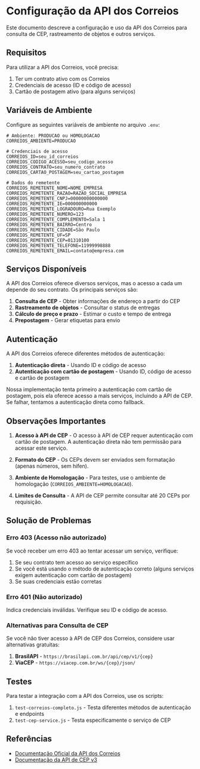 # Configuração da API dos Correios

Este documento descreve a configuração e uso da API dos Correios para consulta de CEP, rastreamento de objetos e outros serviços.

## Requisitos

Para utilizar a API dos Correios, você precisa:

1. Ter um contrato ativo com os Correios
2. Credenciais de acesso (ID e código de acesso)
3. Cartão de postagem ativo (para alguns serviços)

## Variáveis de Ambiente

Configure as seguintes variáveis de ambiente no arquivo `.env`:

```
# Ambiente: PRODUCAO ou HOMOLOGACAO
CORREIOS_AMBIENTE=PRODUCAO

# Credenciais de acesso
CORREIOS_ID=seu_id_correios
CORREIOS_CODIGO_ACESSO=seu_codigo_acesso
CORREIOS_CONTRATO=seu_numero_contrato
CORREIOS_CARTAO_POSTAGEM=seu_cartao_postagem

# Dados do remetente
CORREIOS_REMETENTE_NOME=NOME_EMPRESA
CORREIOS_REMETENTE_RAZAO=RAZAO_SOCIAL_EMPRESA
CORREIOS_REMETENTE_CNPJ=00000000000000
CORREIOS_REMETENTE_IE=000000000000
CORREIOS_REMETENTE_LOGRADOURO=Rua Exemplo
CORREIOS_REMETENTE_NUMERO=123
CORREIOS_REMETENTE_COMPLEMENTO=Sala 1
CORREIOS_REMETENTE_BAIRRO=Centro
CORREIOS_REMETENTE_CIDADE=São Paulo
CORREIOS_REMETENTE_UF=SP
CORREIOS_REMETENTE_CEP=01310100
CORREIOS_REMETENTE_TELEFONE=11999998888
CORREIOS_REMETENTE_EMAIL=contato@empresa.com
```

## Serviços Disponíveis

A API dos Correios oferece diversos serviços, mas o acesso a cada um depende do seu contrato. Os principais serviços são:

1. **Consulta de CEP** - Obter informações de endereço a partir do CEP
2. **Rastreamento de objetos** - Consultar o status de entregas
3. **Cálculo de preço e prazo** - Estimar o custo e tempo de entrega
4. **Prepostagem** - Gerar etiquetas para envio

## Autenticação

A API dos Correios oferece diferentes métodos de autenticação:

1. **Autenticação direta** - Usando ID e código de acesso
2. **Autenticação com cartão de postagem** - Usando ID, código de acesso e cartão de postagem

Nossa implementação tenta primeiro a autenticação com cartão de postagem, pois ela oferece acesso a mais serviços, incluindo a API de CEP. Se falhar, tentamos a autenticação direta como fallback.

## Observações Importantes

1. **Acesso à API de CEP** - O acesso à API de CEP requer autenticação com cartão de postagem. A autenticação direta não tem permissão para acessar este serviço.

2. **Formato do CEP** - Os CEPs devem ser enviados sem formatação (apenas números, sem hífen).

3. **Ambiente de Homologação** - Para testes, use o ambiente de homologação (`CORREIOS_AMBIENTE=HOMOLOGACAO`).

4. **Limites de Consulta** - A API de CEP permite consultar até 20 CEPs por requisição.

## Solução de Problemas

### Erro 403 (Acesso não autorizado)

Se você receber um erro 403 ao tentar acessar um serviço, verifique:

1. Se seu contrato tem acesso ao serviço específico
2. Se você está usando o método de autenticação correto (alguns serviços exigem autenticação com cartão de postagem)
3. Se suas credenciais estão corretas

### Erro 401 (Não autorizado)

Indica credenciais inválidas. Verifique seu ID e código de acesso.

### Alternativas para Consulta de CEP

Se você não tiver acesso à API de CEP dos Correios, considere usar alternativas gratuitas:

1. **BrasilAPI** - `https://brasilapi.com.br/api/cep/v1/{cep}`
2. **ViaCEP** - `https://viacep.com.br/ws/{cep}/json/`

## Testes

Para testar a integração com a API dos Correios, use os scripts:

1. `test-correios-completo.js` - Testa diferentes métodos de autenticação e endpoints
2. `test-cep-service.js` - Testa especificamente o serviço de CEP

## Referências

- [Documentação Oficial da API dos Correios](https://api.correios.com.br/)
- [Documentação da API de CEP v3](https://api.correios.com.br/cep/v3/api-docs) 